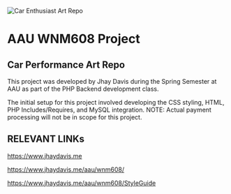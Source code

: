![Car Enthusiast Art Repo](https://jhaydavis.me/aau/wnm608/img/hero-bg.jpg)
# AAU WNM608 Project
## Car Performance Art Repo

This project was developed by Jhay Davis during the Spring Semester at AAU as part of the PHP Backend development class.

The initial setup for this project involved developing the CSS styling, HTML, PHP Includes/Requires, and MySQL integration. NOTE: Actual payment processing will not be in scope for this project.

## RELEVANT LINKs
https://www.jhaydavis.me

https://www.jhaydavis.me/aau/wnm608/

https://www.jhaydavis.me/aau/wnm608/StyleGuide

